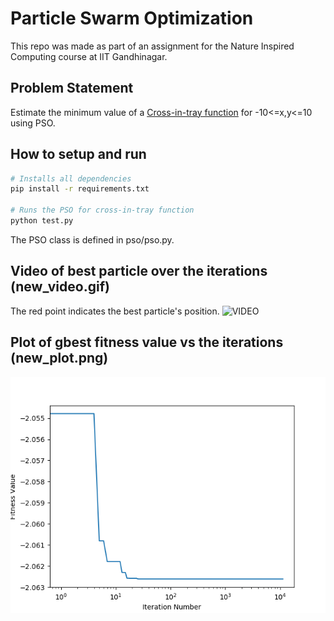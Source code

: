 # Particle Swarm Optimization

This repo was made as part of an assignment for the Nature Inspired Computing course at IIT Gandhinagar.

## Problem Statement
Estimate the minimum value of a [Cross-in-tray function](https://en.wikipedia.org/wiki/Test_functions_for_optimization) for -10<=x,y<=10 using PSO.

## How to setup and run
```bash
# Installs all dependencies
pip install -r requirements.txt

# Runs the PSO for cross-in-tray function
python test.py
```

The PSO class is defined in pso/pso.py.

## Video of best particle over the iterations (new_video.gif)
The red point indicates the best particle's position.
![VIDEO](new_video.gif)

## Plot of gbest fitness value vs the iterations (new_plot.png)
![PLOT](new_plot.png)

